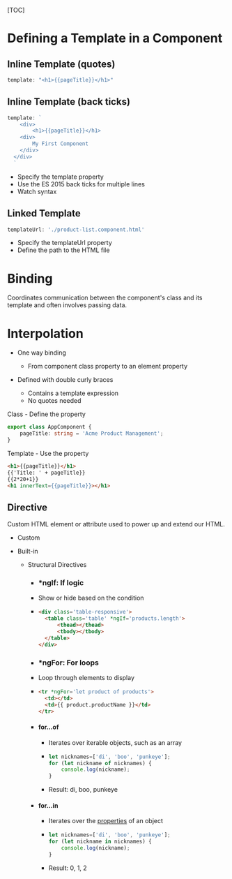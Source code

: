 [TOC]

# Defining a Template in a Component

## Inline Template (quotes)

```typescript
template: "<h1>{{pageTitle}}</h1>"
```

## Inline Template (back ticks)

```typescript
template: `
	<div>
		<h1>{{pageTitle}}</h1>
  	<div>
  		My First Component
  	</div>
  </div>
  `
```

- Specify the template property
- Use the ES 2015 back ticks for multiple lines
- Watch syntax

## Linked Template

```typescript
templateUrl: './product-list.component.html'
```

- Specify the templateUrl property
- Define the path to the HTML file

# Binding

Coordinates communication between the component's class and its template and often involves passing data.

# Interpolation

- One way binding
  - From component class property to an element property

- Defined with double curly braces
  - Contains a template expression
  - No quotes needed

Class - Define the property

```typescript
export class AppComponent {
	pageTitle: string = 'Acme Product Management';
}
```

Template - Use the property

```html
<h1>{{pageTitle}}</h1>
{{'Title: ' + pageTitle}}
{{2*20+1}}
<h1 innerText={{pageTitle}}></h1>
```

## Directive

Custom HTML element or attribute used to power up and extend our HTML.

- Custom

- Built-in

  - Structural Directives

    - ### *ngIf: If logic

    - Show or hide based on the condition

    - ```html
      <div class='table-responsive'>
      	<table class='table' *ngIf='products.length'>
      		<thead></thead>
      		<tbody></tbody>
      	</table>
      </div>
      ```

      

    - ### *ngFor: For loops

    - Loop through elements to display

    - ```html
      <tr *ngFor='let product of products'>
      	<td></td>
      	<td>{{ product.productName }}</td>
      </tr>
      ```

    - #### for...of

      - Iterates over iterable objects, such as an array

      - ```typescript
        let nicknames=['di', 'boo', 'punkeye'];
        for (let nickname of nicknames) {
        	console.log(nickname);
        }
        ```

      - Result: di, boo, punkeye

    - #### for...in

      - Iterates over the <u>properties</u> of an object

      - ```typescript
        let nicknames=['di', 'boo', 'punkeye'];
        for (let nickname in nicknames) {
        	console.log(nickname);
        }
        ```

      - Result: 0, 1, 2

      

